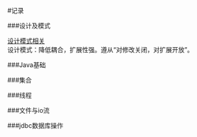 #记录


###设计及模式

[设计模式相关](https://github.com/kot-zhang/javaBaseLearn/tree/main/baselearn/src/main/java/designpattern)  
设计模式：降低耦合，扩展性强。遵从“对修改关闭，对扩展开放”。



###Java基础


###集合


###线程


###文件与io流


###jdbc数据库操作
